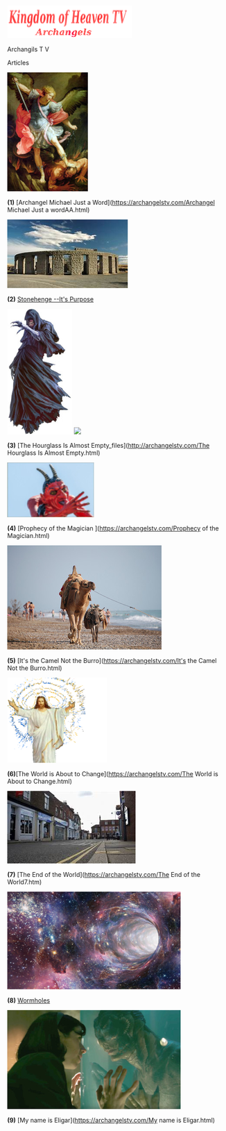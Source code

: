 
![](images/logo_main.png)


Archangils  T V

Articles


![](images/10.jpg)

**(1)** [Archangel Michael Just a Word](https://archangelstv.com/Archangel Michael Just a wordAA.html)

![](images/stonrhenge.jpg)

**(2)** [Stonehenge --It's Purpose](http://archangelstv.com/Stonehenge.html)

![](images/Belicamp4.jpg) ![](images/Belicamp4.png)

**(3)** [The Hourglass Is Almost Empty_files](http://archangelstv.com/The Hourglass Is Almost Empty.html)

![](images/belicamp.jpg)

**(4)** [Prophecy of the Magician ](https://archangelstv.com/Prophecy of the Magician.html)

![](images/camel1.jpg)

**(5)** [It's the Camel Not the Burro](https://archangelstv.com/It's the Camel Not the Burro.html)

![](images/user3_bg.png)

**(6)**[The World is About to Change](https://archangelstv.com/The World is About to Change.html)

![](images/end6.jpg)

**(7)** [The End of the World](https://archangelstv.com/The End of the World7.htm)

![](images/What-is-a-Wormhole.jpg)
  
**(8)** [Wormholes](https://archangelstv.com/Wormholes.html)

![](images/8.jpg)

**(9)** [My name is Eligar](https://archangelstv.com/My name is Eligar.html)
